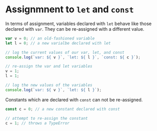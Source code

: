 # Assignmnent to `let` and `const`

In terms of assignment, variables declared with `let` behave like those declared with `var`.
They can be re-assigned with a different value.

```javascript
var v = 0; // an old-fashioned variable
let l = 0; // a new varialbe declared with let

// log the current values of our var, let, and const
console.log(`var: ${ v }`, `let: ${ l }`, `const: ${ c }`);

// re-assign the var and let variables
v = 1;
l = 1;

// log the new values of the variables
console.log(`var: ${ v }`, `let: ${ l }`);
```

Constants which are declared with `const` can not be re-assigned.
```javascript
const c = 0; // a new constant declared with const

// attempt to re-assign the constant
c = 1; // throws a TypeError
```
